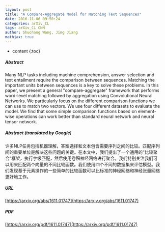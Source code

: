 ```yaml
---
layout: post
title: "A Compare-Aggregate Model for Matching Text Sequences"
date: 2016-11-06 09:50:24
categories: arXiv_CL
tags: arXiv_CL CNN
author: Shuohang Wang, Jing Jiang
mathjax: true
---
```


* content
{:toc}

##### Abstract
Many NLP tasks including machine comprehension, answer selection and text entailment require the comparison between sequences. Matching the important units between sequences is a key to solve these problems. In this paper, we present a general "compare-aggregate" framework that performs word-level matching followed by aggregation using Convolutional Neural Networks. We particularly focus on the different comparison functions we can use to match two vectors. We use four different datasets to evaluate the model. We find that some simple comparison functions based on element-wise operations can work better than standard neural network and neural tensor network.

##### Abstract (translated by Google)
许多NLP任务包括机器理解，答案选择和文本包含需要序列之间的比较。匹配序列间的重要单位是解决这些问题的关键。在本文中，我们提出了一个通用的“比较聚合”框架，执行字级匹配，然后使用卷积神经网络进行聚合。我们特别关注我们可以用来匹配两个向量的不同比较函数。我们使用四个不同的数据集来评估模型。我们发现基于元素操作的一些简单的比较函数可以比标准的神经网络和神经张量网络更好地工作。

##### URL
[https://arxiv.org/abs/1611.01747](https://arxiv.org/abs/1611.01747)

##### PDF
[https://arxiv.org/pdf/1611.01747](https://arxiv.org/pdf/1611.01747)


